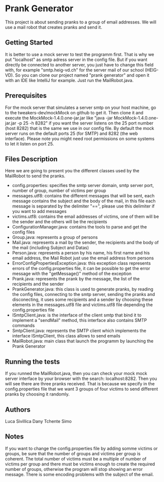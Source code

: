 # Prank Generator

This project is about sending pranks to a group of email addresses. We will use a mail robot that creates pranks and send it.

## Getting Started

It is better to use a mock server to test the programm first. That is why we put "localhost" as smtp adress server in the config file. But if you want directly be connected to another server, you just have to change this field with, for example "smtp.heig-vd.ch" for the server mail of our school (HEIG-VD).
So you can clone our project named "prank generator" and open it with an IDE like IntelliJ for example. Just run the MailRobot.java.

## Prerequisites

For the mock server that simulates a server smtp on your host machine, go to the tweakers-dev/mockMock on github to get it. Then clone it and execute the MockMock-1.4.0.one-jar.jar like "java -jar MockMock-1.4.0.one-jar.jar -p 25 -h 8282" if you want the server listens on the 25 port number (host 8282) that is the same we use in our config file. By default the mock server runs on the default ports 25 (for SMTP) and 8282 (the web interface). Please note you might need root permissions on some systems to let it listen on port 25.

## Files Description
Here we are going to present you the different classes used by the MailRobot to send the pranks.

- config.properties: specifies the smtp server domain, smtp server port, number of group, number of victims per group
- messages.utf8: contains the different messages that will be sent, each message contains the subject and the body of the mail, in this file each message is separated by the delimiter "==", please use this delimiter if you want to add messages
- victims.utf8: contains the email addresses of victims, one of them will be the sender and the others will be the recipients
- ConfigurationManager.java: contains the tools to parse and get the config files
- Group.java: represents a group of persons
- Mail.java: represents a mail by the sender, the recipients and the body of the mail (including Subject and Datas)
- Person.java: represents a person by his name, his first name and his email address, the Mail Robot just use the email address from persons
- ErrorConfigPropertiesException.java: this exception class represents errors of the config.properties file, it can be possible to get the error message with the "getMessage()" method of the exception
- Prank.java: represents the prank by the message, the list of the recipients and the sender
- PrankGenerator.java: this class is used to generate pranks, by reading the config files, connecting to the smtp server, sending the pranks and disconecting, it uses some recipients and a sender by choosing these elements in the messages.utf8 file and victims.utf8 file depending the config.properties file
- ISmtpClient.java: is the interface of the client smtp that bind it to implement a "sendMail" method, this interface also contains SMTP commands
- SmtpClient.java: represents the SMTP client which implements the interface ISmtpClient, this class allows to send emails
- MailRobot.java: main class that launch the programm by launching the Prank Generator

## Running the tests
If you runned the MailRobot.java, then you can check your mock mock server interface by your browser with the search: localhost:8282.
Then you will see there are three pranks received. That is because we specify in the config.properties file that we want 3 groups of four victims to send different pranks by choosing it randomly.

## Authors
Luca Sivillica
Dany Tchente Simo

## Notes
If you want to change the config.properties file by adding somme victims or groups, be sure that the number of groups and victims per group is coherent. The total number of victims must be a multiple of number of victims per group and there must be victims enough to create the required number of groups, otherwise the program will stop showing an error message.
There is some encoding problems with the subject of the email.
